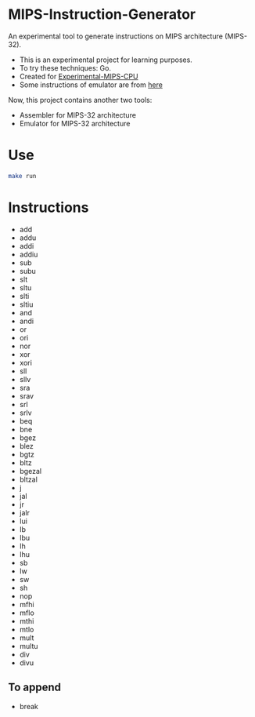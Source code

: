 # MIPS-Instruction-Generator

An experimental tool to generate instructions on MIPS architecture (MIPS-32).

- This is an experimental project for learning purposes.
- To try these techniques: Go.
- Created for [Experimental-MIPS-CPU](https://github.com/StardustDL/Experimental-MIPS-CPU)
- Some instructions of emulator are from [here](http://www.mrc.uidaho.edu/mrc/people/jff/digital/MIPSir.html) 

Now, this project contains another two tools:
- Assembler for MIPS-32 architecture
- Emulator for MIPS-32 architecture

# Use

```sh
make run
```

# Instructions

- add
- addu
- addi
- addiu
- sub
- subu
- slt
- sltu
- slti
- sltiu
- and
- andi
- or
- ori
- nor
- xor
- xori
- sll
- sllv
- sra
- srav
- srl
- srlv
- beq
- bne
- bgez
- blez
- bgtz
- bltz
- bgezal
- bltzal
- j
- jal
- jr
- jalr
- lui
- lb
- lbu
- lh
- lhu
- sb
- lw
- sw
- sh
- nop
- mfhi
- mflo
- mthi
- mtlo
- mult
- multu
- div
- divu

## To append

- break